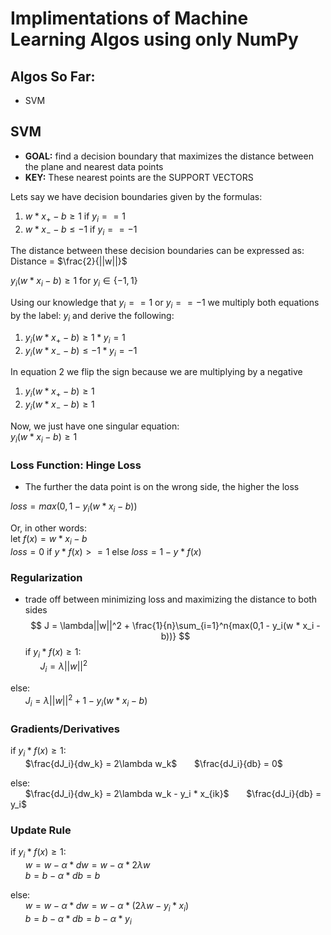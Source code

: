 # Implimentations of Machine Learning Algos using only NumPy

## Algos So Far:
- SVM

## SVM
- **GOAL:** find a decision boundary that maximizes the distance between the plane and nearest data points
- **KEY:** These nearest points are the SUPPORT VECTORS

Lets say we have decision boundaries given by the formulas:
1. $w * x_+ - b \geq 1$ if $y_i == 1$ <br/>
2. $w * x_- - b \leq -1$ if $y_i == -1$

The distance between these decision boundaries can be expressed as: <br/>
Distance = $\frac{2}{||w||}$

$y_i(w * x_i - b) \geq 1$ for $y_i \in \{-1, 1\}$

Using our knowledge that $y_i == 1$ or $y_i == -1$ we multiply both equations by the label: $y_i$ and derive the following:

1. $y_i(w * x_+ - b) \geq 1 * y_i = 1$ <br/>
2. $y_i(w * x_- - b) \leq -1 * y_i = -1$

In equation 2 we flip the sign because we are multiplying by a negative

1. $y_i(w * x_+ - b) \geq 1$ <br/>
2. $y_i(w * x_- - b) \geq 1$

Now, we just have one singular equation:<br/>
$y_i(w * x_i - b) \geq 1$

### Loss Function: Hinge Loss
- The further the data point is on the wrong side, the higher the loss

$loss = max(0, 1 - y_i(w * x_i - b))$

Or, in other words: <br/>
let $f(x) = w * x_i - b$<br/>
$loss = 0$ if $y * f(x) >= 1$ else $loss = 1 - y * f(x)$

### Regularization
- trade off between minimizing loss and maximizing the distance to both sides
$$
J = \lambda||w||^2 + \frac{1}{n}\sum_{i=1}^n{max(0,1 - y_i(w * x_i - b))}
$$
if $y_i * f(x) \geq 1:$<br/>
&nbsp;&nbsp;&nbsp;&nbsp;&nbsp; $J_i = \lambda||w||^2$

else:<br/>
&nbsp;&nbsp;&nbsp;&nbsp;&nbsp; $J_i = \lambda||w||^2 + 1 - y_i(w * x_i - b)$

### Gradients/Derivatives

if $y_i * f(x) \geq 1:$<br/>
&nbsp;&nbsp;&nbsp;&nbsp;&nbsp; $\frac{dJ_i}{dw_k} = 2\lambda w_k$
&nbsp;&nbsp;&nbsp;&nbsp;&nbsp; $\frac{dJ_i}{db} = 0$

else:<br/>
&nbsp;&nbsp;&nbsp;&nbsp;&nbsp; $\frac{dJ_i}{dw_k} = 2\lambda w_k - y_i * x_{ik}$
&nbsp;&nbsp;&nbsp;&nbsp;&nbsp; $\frac{dJ_i}{db} = y_i$

### Update Rule

if $y_i * f(x) \geq 1:$<br/>
&nbsp;&nbsp;&nbsp;&nbsp;&nbsp; $w = w - \alpha * dw = w - \alpha * 2\lambda w$<br/>
&nbsp;&nbsp;&nbsp;&nbsp;&nbsp; $b = b - \alpha * db = b$

else:<br/>
&nbsp;&nbsp;&nbsp;&nbsp;&nbsp; $w = w - \alpha * dw = w - \alpha * (2\lambda w - y_i * x_i)$<br/>
&nbsp;&nbsp;&nbsp;&nbsp;&nbsp; $b = b - \alpha * db = b - \alpha * y_i$